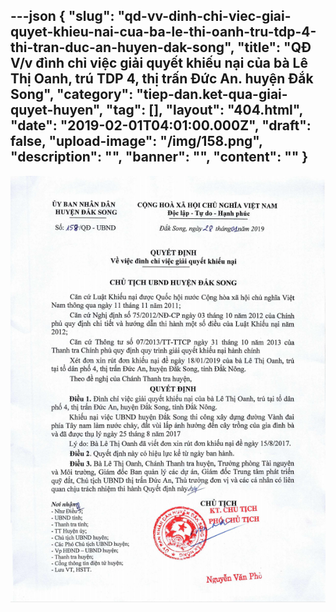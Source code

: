 ---json
{
    "slug": "qd-vv-dinh-chi-viec-giai-quyet-khieu-nai-cua-ba-le-thi-oanh-tru-tdp-4-thi-tran-duc-an-huyen-dak-song",
    "title": "QĐ V/v đình chỉ việc giải quyết khiếu nại của bà Lê Thị Oanh, trú TDP 4, thị trấn Đức An. huyện Đắk Song",
    "category": "tiep-dan.ket-qua-giai-quyet-huyen",
    "tag": [],
    "layout": "404.html",
    "date": "2019-02-01T04:01:00.000Z",
    "draft": false,
    "upload-image": "/img/158.png",
    "description": "",
    "banner": "",
    "__content__": ""
}
---
<p><img alt="" src="/img/158.png" /></p>